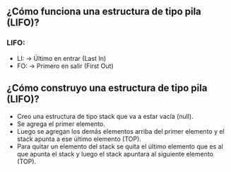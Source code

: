 ## ¿Cómo funciona una estructura de tipo pila (LIFO)?

### LIFO:

- LI: -> Último en entrar (Last In)
- FO: -> Primero en salir (First Out)

## ¿Cómo construyo una estructura de tipo pila (LIFO)?

- Creo una estructura de tipo stack que va a estar vacía (null).
- Se agrega el primer elemento.
- Luego se agregan los demás elementos arriba del primer elemento y el stack apunta a ese último elemento (TOP).
- Para quitar un elemento del stack se quita el último elemento que es al que apunta el stack y luego el stack apuntara al siguiente elemento (TOP).
